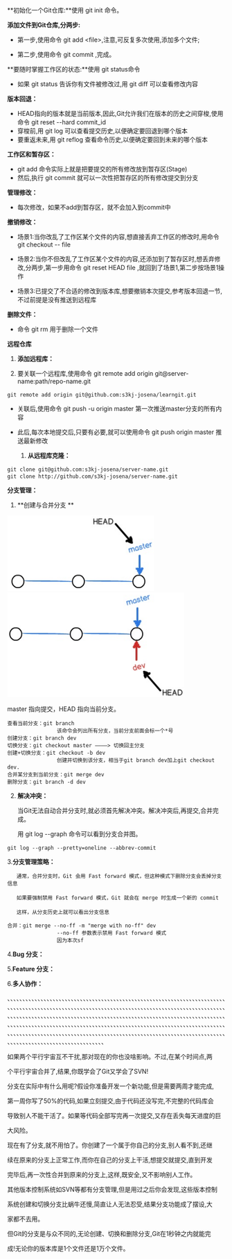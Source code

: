 **初始化一个Git仓库:**使用     git    init     命令。

**添加文件到Git仓库,分两步:**

* 第一步,使用命令     git    add    &lt;file&gt;,注意,可反复多次使用,添加多个文件;

* 第二步,使用命令     git    commit     ,完成。

**要随时掌握工作区的状态:**使用 git    status命令

* 如果 git    status 告诉你有文件被修改过,用 git diff  可以查看修改内容

**版本回退：**

* HEAD指向的版本就是当前版本,因此,Git允许我们在版本的历史之间穿梭,使用命令 git reset --hard    commit\_id    
* 穿梭前,用 git    log 可以查看提交历史,以便确定要回退到哪个版本
* 要重返未来,用 git    reflog 查看命令历史,以便确定要回到未来的哪个版本

**工作区和暂存区：**

* git add 命令实际上就是把要提交的所有修改放到暂存区\(Stage\)
* 然后,执行 git commit 就可以一次性把暂存区的所有修改提交到分支

**管理修改：**

* 每次修改，如果不add到暂存区，就不会加入到commit中

**撤销修改：**

* 场景1:当你改乱了工作区某个文件的内容,想直接丢弃工作区的修改时,用命令 git checkout -- file

* 场景2:当你不但改乱了工作区某个文件的内容,还添加到了暂存区时,想丢弃修改,分两步,第一步用命令 git reset HEAD file ,就回到了场景1,第二步按场景1操作

* 场景3:已提交了不合适的修改到版本库,想要撤销本次提交,参考版本回退一节,不过前提是没有推送到远程库

**删除文件：**

* 命令 git rm 用于删除一个文件

**远程仓库**

1. **添加远程库：**

2. 要关联一个远程库,使用命令 git remote add origin git@server-name:path/repo-name.git

```
git remote add origin git@github.com:s3kj-josena/learngit.git
```

* 关联后,使用命令 git push -u origin master 第一次推送master分支的所有内容
* 此后,每次本地提交后,只要有必要,就可以使用命令 git push origin master 推送最新修改

  1. **从远程库克隆：**

```
git clone git@github.com:s3kj-josena/server-name.git
git clone http://github.com/s3kj-josena/server-name.git
```

**分支管理：**

1. **创建与合并分支 **

![](/assets/Git.png)![](/assets/Git1.png)

master 指向提交，HEAD 指向当前分支。

```
查看当前分支：git branch
                该命令会列出所有分支，当前分支前面会标一个*号
创建分支：git branch dev
切换分支：git checkout master ————> 切换回主分支
创建+切换分支：git checkout -b dev
                创建并切换到该分支，相当于git branch dev加上git checkout dev.
合并某分支到当前分支：git merge dev
删除分支：git branch -d dev
```

   2. **解决冲突：**

       当Git无法自动合并分支时,就必须首先解决冲突。解决冲突后,再提交,合并完成。

       用 git log --graph 命令可以看到分支合并图。

```
git log --graph --pretty=oneline --abbrev-commit
```

   3.**分支管理策略：**

       通常，合并分支时，Git 会用 Fast forward 模式，但这种模式下删除分支会丢掉分支信息

       如果要强制禁用 Fast forward 模式，Git 就会在 merge 时生成一个新的 commit 

       这样，从分支历史上就可以看出分支信息

```
合并：git merge --no-ff -m "merge with no-ff" dev
                --no-ff 参数表示禁用 Fast forward 模式
                因为本次sf

```

   4.**Bug 分支：**

       

   5.**Feature 分支：**

       

   6.**多人协作：**

       



、、、、、、、、、、、、、、、、、、、、、、、、、、、、、、、、、、、、、、、、、、、、、、、、、、、、、、、、、、、、、、、、、、、、、、、、、、、、、、、、、、、、、、、、、、、、、、、、、、、、、、、、、、、、、、、、、、、、、、、、、、、、、、、、、、、、、、、、、、、、、、、、、、、、、、、、、、、、、、、、、、、、、、、、、、、、、、、、、、、、、、、、、、、、、、、、、、、、、、、、、、、、、、、、、、、、、、、、、、、、、、、、、、、、、、、、、、、、、、、、、、、、、、、、、、、、、、、、、、、、、、、、、、、、、、、、、、、、、、、、、、、、、、、、、、、、、、、、、、、、、、、、、、、、、、、、、、、、、、、、、、、、、、、、、、、、、、、、、、、、、、、、、、、、、、、、、、、、、、、、、、、、、、、、、、、、、、、、、、、、、、、、、、、、、、、、

如果两个平行宇宙互不干扰,那对现在的你也没啥影响。不过,在某个时间点,两

个平行宇宙合并了,结果,你既学会了Git又学会了SVN!

分支在实际中有什么用呢?假设你准备开发一个新功能,但是需要两周才能完成,

第一周你写了50%的代码,如果立刻提交,由于代码还没写完,不完整的代码库会

导致别人不能干活了。如果等代码全部写完再一次提交,又存在丢失每天进度的巨

大风险。

现在有了分支,就不用怕了。你创建了一个属于你自己的分支,别人看不到,还继

续在原来的分支上正常工作,而你在自己的分支上干活,想提交就提交,直到开发

完毕后,再一次性合并到原来的分支上,这样,既安全,又不影响别人工作。

其他版本控制系统如SVN等都有分支管理,但是用过之后你会发现,这些版本控制

系统创建和切换分支比蜗牛还慢,简直让人无法忍受,结果分支功能成了摆设,大

家都不去用。

但Git的分支是与众不同的,无论创建、切换和删除分支,Git在1秒钟之内就能完

成!无论你的版本库是1个文件还是1万个文件。



